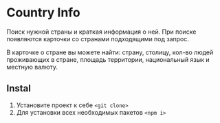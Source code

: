 # Country Info

Поиск нужной страны и краткая информация о ней.
При поиске появляются карточки со странами подходящими под запрос.

В карточке о стране вы можете найти: страну, столицу, кол-во людей проживающих в стране, площадь территории, национальный язык и местную валюту. 

## Instal

1) Установите проект к себе
`<git clone>`
2) Для установки всех необходимых пакетов
`<npm i>`
 
